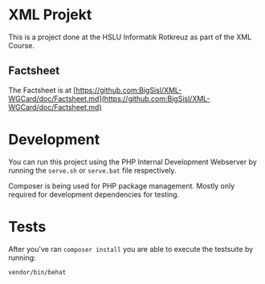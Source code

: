 # XML Projekt 

This is a project done at the HSLU Informatik Rotkreuz as part of the XML Course.

## Factsheet

The Factsheet is at [https://github.com:BigSisl/XML-WGCard/doc/Factsheet.md](https://github.com:BigSisl/XML-WGCard/doc/Factsheet.md)

# Development

You can run this project using the PHP Internal Development Webserver by running the `serve.sh` or `serve.bat` file respectively.

Composer is being used for PHP package management. Mostly only required for development dependencies for testing.

# Tests

After you've ran `composer install` you are able to execute the testsuite by running:

    vendor/bin/behat


